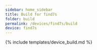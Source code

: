 ```yaml
---
sidebar: home_sidebar
title: Build for find7s
folder: build
permalink: /devices/find7s/build
device: find7s
---
```

{% include templates/device_build.md %}
